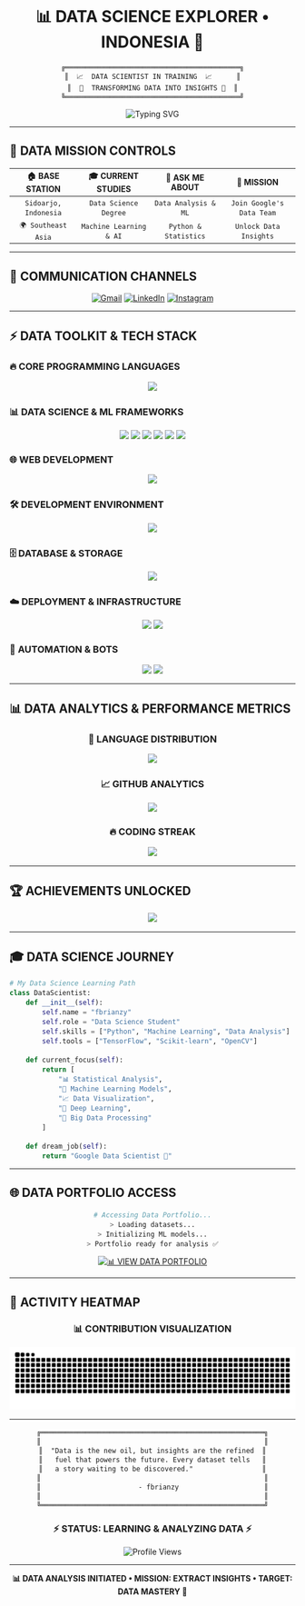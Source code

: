 <div align="center">

<!-- ![Header](https://github.com/fbrianzy/fbrianzy/blob/main/Header-image-fbrianzy.png) -->

# 📊 DATA SCIENCE EXPLORER • INDONESIA 🔬

```ascii
╔═══════════════════════════════════════════╗
║  📈  DATA SCIENTIST IN TRAINING  📈      ║
║  🧠  TRANSFORMING DATA INTO INSIGHTS 🧠  ║
╚═══════════════════════════════════════════╝
```

<img src="https://readme-typing-svg.herokuapp.com?font=Orbitron&weight=900&size=28&pause=1000&color=4A90E2&center=true&vCenter=true&width=600&lines=DATA+SCIENCE+STUDENT;DATA+ANALYST;DATA+ENGINEER;MACHINE+LEARNING+ENGINEER;AI+RESEARCHER" alt="Typing SVG" />

</div>

---

## 🎯 **DATA MISSION CONTROLS**

<div align="center">

| 🏠 **BASE STATION** | 🎓 **CURRENT STUDIES** | 💭 **ASK ME ABOUT** | 🚀 **MISSION** |
|:---:|:---:|:---:|:---:|
| `Sidoarjo, Indonesia` | `Data Science Degree` | `Data Analysis & ML` | `Join Google's Data Team` |
| `🌍 Southeast Asia` | `Machine Learning & AI` | `Python & Statistics` | `Unlock Data Insights` |

</div>

---

## 📡 **COMMUNICATION CHANNELS**

<div align="center">

[![Gmail](https://img.shields.io/badge/📧_DATA_MAIL-EA4335?style=for-the-badge&logo=gmail&logoColor=white)](mailto:bagusfeb60@gmail.com)
[![LinkedIn](https://img.shields.io/badge/🌐_PROFESSIONAL-0A66C2?style=for-the-badge&logo=linkedin&logoColor=white)](https://www.linkedin.com/in/fbrianzy)
[![Instagram](https://img.shields.io/badge/📸_LIFESTYLE-E4405F?style=for-the-badge&logo=instagram&logoColor=white)](https://www.instagram.com/fbrianzy/)

</div>

---

## ⚡ **DATA TOOLKIT & TECH STACK**

### 🔥 **CORE PROGRAMMING LANGUAGES**
<div align="center">
<img src="https://skillicons.dev/icons?i=py,cpp,js,lua,r&theme=dark" />
</div>

### 📊 **DATA SCIENCE & ML FRAMEWORKS**
<div align="center">
<img src="https://skillicons.dev/icons?i=sklearn,tensorflow,opencv&theme=dark" />
<img src="https://img.shields.io/badge/Pandas-150458?style=for-the-badge&logo=pandas&logoColor=white" />
<img src="https://img.shields.io/badge/NumPy-013243?style=for-the-badge&logo=numpy&logoColor=white" />
<img src="https://img.shields.io/badge/Matplotlib-11557c?style=for-the-badge&logo=matplotlib&logoColor=white" />
<img src="https://img.shields.io/badge/Seaborn-3776AB?style=for-the-badge&logo=python&logoColor=white" />
<img src="https://img.shields.io/badge/Jupyter-F37626?style=for-the-badge&logo=jupyter&logoColor=white" />
</div>

### 🌐 **WEB DEVELOPMENT**
<div align="center">
<img src="https://skillicons.dev/icons?i=react,bootstrap,tailwind,nodejs&theme=dark" />
</div>

### 🛠️ **DEVELOPMENT ENVIRONMENT**
<div align="center">
<img src="https://skillicons.dev/icons?i=vscode,replit,postman,git,gitlab,regex,latex,arduino,figma,vercel,wordpress&theme=dark" />
</div>

### 🗄️ **DATABASE & STORAGE**
<div align="center">
<img src="https://skillicons.dev/icons?i=mongodb,postgres,mysql&theme=dark" />
</div>

### ☁️ **DEPLOYMENT & INFRASTRUCTURE**
<div align="center">
<img src="https://skillicons.dev/icons?i=docker,nginx,linux,kali&theme=dark" />
<img src="https://img.shields.io/badge/Ubuntu-E95420?style=for-the-badge&logo=ubuntu&logoColor=white" />
</div>

### 🤖 **AUTOMATION & BOTS**
<div align="center">
<img src="https://skillicons.dev/icons?i=discord,discordjs,bots&theme=dark" />
<img src="https://img.shields.io/badge/Discord.py-5865F2?style=for-the-badge&logo=discord&logoColor=white" />
</div>

---

## 📊 **DATA ANALYTICS & PERFORMANCE METRICS**

<div align="center">

### 🎯 **LANGUAGE DISTRIBUTION**
<img src="https://github-readme-stats.vercel.app/api/top-langs/?username=fbrianzy&theme=tokyonight&show_icons=true&hide_border=true&layout=compact&bg_color=0D1117&title_color=4A90E2&text_color=FFFFFF&icon_color=4A90E2" />

### 📈 **GITHUB ANALYTICS**
<img src="https://github-readme-stats.vercel.app/api?username=fbrianzy&theme=dracula&show_icons=true&hide_border=true&count_private=true&bg_color=0D1117&title_color=4A90E2&text_color=FFFFFF&icon_color=4A90E2" />

### 🔥 **CODING STREAK**
<img src="https://github-readme-streak-stats.herokuapp.com/?user=fbrianzy&theme=dracula&hide_border=true&background=0D1117&stroke=4A90E2&ring=FF6B35&fire=FF6B35&currStreakLabel=4A90E2" />

</div>

---

## 🏆 **ACHIEVEMENTS UNLOCKED**

<div align="center">
<img src="https://github-profile-trophy.vercel.app/?username=fbrianzy&theme=tokyonight&no-frame=true&no-bg=true&margin-w=4&row=1" />
</div>

---

## 🎓 **DATA SCIENCE JOURNEY**

```python
# My Data Science Learning Path
class DataScientist:
    def __init__(self):
        self.name = "fbrianzy"
        self.role = "Data Science Student"
        self.skills = ["Python", "Machine Learning", "Data Analysis"]
        self.tools = ["TensorFlow", "Scikit-learn", "OpenCV"]
        
    def current_focus(self):
        return [
            "📊 Statistical Analysis",
            "🤖 Machine Learning Models",
            "📈 Data Visualization", 
            "🧠 Deep Learning",
            "💾 Big Data Processing"
        ]
        
    def dream_job(self):
        return "Google Data Scientist 🚀"
```

</div>

---

## 🌐 **DATA PORTFOLIO ACCESS**

<div align="center">

```bash
# Accessing Data Portfolio...
> Loading datasets...
> Initializing ML models...
> Portfolio ready for analysis ✅
```

[![📊 VIEW DATA PORTFOLIO](https://img.shields.io/badge/📊_DATA_PORTFOLIO-4A90E2?style=for-the-badge&logo=github&logoColor=white)](https://fbrianzy.github.io/portofolio/)

</div>

---

## 🐍 **ACTIVITY HEATMAP**

<div align="center">

### 📊 **CONTRIBUTION VISUALIZATION**
<img src="https://raw.githubusercontent.com/fbrianzy/fbrianzy/output/snake.svg" alt="Data Snake Animation" />

</div>

---

<div align="center">

```ascii
╔═══════════════════════════════════════════════════════╗
║                                                       ║
║  "Data is the new oil, but insights are the refined  ║
║   fuel that powers the future. Every dataset tells   ║
║   a story waiting to be discovered."                 ║
║                                                       ║
║                        - fbrianzy                     ║
║                                                       ║
╚═══════════════════════════════════════════════════════╝
```

### ⚡ **STATUS: LEARNING & ANALYZING DATA** ⚡

<img src="https://komarev.com/ghpvc/?username=fbrianzy&label=DATA_VISITORS&color=4A90E2&style=for-the-badge" alt="Profile Views" />

---

**📊 DATA ANALYSIS INITIATED • MISSION: EXTRACT INSIGHTS • TARGET: DATA MASTERY 🚀**

</div>
